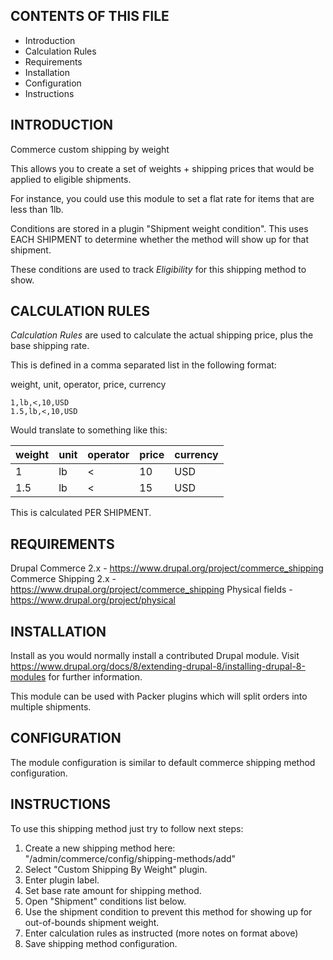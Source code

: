 CONTENTS OF THIS FILE
---------------------

 * Introduction
 * Calculation Rules
 * Requirements
 * Installation
 * Configuration
 * Instructions


INTRODUCTION
-------------
Commerce custom shipping by weight

This allows you to create a set of weights + shipping prices that would be applied to eligible shipments.  

For instance, you could use this module to set a flat rate for items that are less than 1lb.

Conditions are stored in a plugin "Shipment weight condition".  This uses EACH SHIPMENT to determine whether the method will show up for that shipment.

These conditions are used to track *Eligibility* for this shipping method to show.

CALCULATION RULES
-------------
*Calculation Rules* are used to calculate the actual shipping price, plus the base shipping rate.

This is defined in a comma separated list in the following format:

weight, unit, operator, price, currency
````
1,lb,<,10,USD
1.5,lb,<,10,USD
````
Would translate to something like this:

| weight | unit | operator | price | currency |
|--------|------|----------|-------|----------|
| 1      | lb   | <        | 10    | USD      |
| 1.5    | lb   | <        | 15    | USD      |

This is calculated PER SHIPMENT.

REQUIREMENTS
-------------

Drupal Commerce 2.x - https://www.drupal.org/project/commerce_shipping
Commerce Shipping 2.x - https://www.drupal.org/project/commerce_shipping
Physical fields - https://www.drupal.org/project/physical


INSTALLATION
------------

Install as you would normally install a contributed Drupal module. Visit
https://www.drupal.org/docs/8/extending-drupal-8/installing-drupal-8-modules
for further information.

This module can be used with Packer plugins which will split orders into multiple shipments.  


CONFIGURATION
-------------

The module configuration is similar to default commerce
shipping method configuration.


INSTRUCTIONS
-------------

To use this shipping method just try to follow next steps:
1. Create a new shipping method here:
   "/admin/commerce/config/shipping-methods/add"
2. Select "Custom Shipping By Weight" plugin.
3. Enter plugin label.
4. Set base rate amount for shipping method.
5. Open "Shipment" conditions list below.
6. Use the shipment condition to prevent this method for showing up for out-of-bounds shipment weight.
7. Enter calculation rules as instructed (more notes on format above)
8. Save shipping method configuration.
